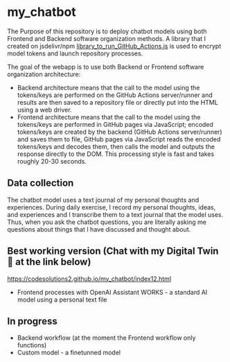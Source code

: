 # my_chatbot

The Purpose of this repository is to deploy chatbot models using both Frontend and Backend software organization methods. A library that I created on jsdelivr/npm [library_to_run_GitHub_Actions.js](https://www.jsdelivr.com/package/npm/library_to_run_github_actions) is used to encrypt model tokens and launch repository processes. 

The goal of the webapp is to use both Backend or Frontend software organization architecture:
- Backend architecture means that the call to the model using the tokens/keys are performed on the GitHub Actions server/runner and results are then saved to a repository file or directly put into the HTML using a web driver.
- Frontend architecture means that the call to the model using the tokens/keys are performed in GitHub pages via JavaScript; encoded tokens/keys are created by the backend (GitHub Actions server/runner) and saves them to file, GitHub pages via JavaScript reads the encoded tokens/keys and decodes them, then calls the model and outputs the response directly to the DOM. This processing style is fast and takes roughly 20-30 seconds.

## Data collection
The chatbot model uses a text journal of my personal thoughts and experiences. During daily exercise, I record my personal thoughts, ideas, and experiences and I transcribe them to a text journal that the model uses. Thus, when you ask the chatbot questions, you are literally asking me questions about things that I have discussed and thought about.

## Best working version (Chat with my Digital Twin 🤖 at the link below)
https://codesolutions2.github.io/my_chatbot/index12.html
- Frontend processes with OpenAI Assistant WORKS - a standard AI model using a personal text file


## In progress
- Backend workflow (at the moment the Frontend workflow only functions)
- Custom model - a finetunned model

